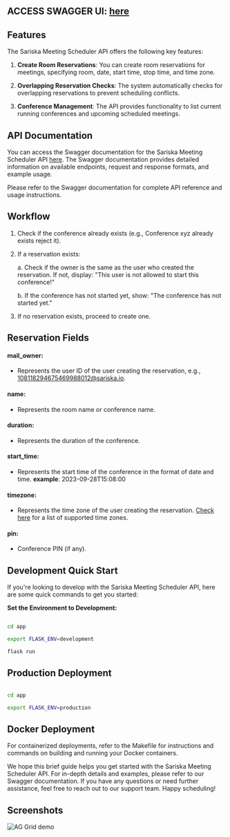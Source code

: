 
## ACCESS SWAGGER UI: [here](https://scheduler.dev.sariska.io/)

## Features

The Sariska Meeting Scheduler API offers the following key features:

1. **Create Room Reservations**: You can create room reservations for meetings, specifying room, date, start time, stop time, and time zone.

2. **Overlapping Reservation Checks**: The system automatically checks for overlapping reservations to prevent scheduling conflicts.

3. **Conference Management**: The API provides functionality to list current running conferences and upcoming scheduled meetings.

## API Documentation

You can access the Swagger documentation for the Sariska Meeting Scheduler API [here](https://scheduler.dev.sariska.io/). The Swagger documentation provides detailed information on available endpoints, request and response formats, and example usage.

Please refer to the Swagger documentation for complete API reference and usage instructions.


## Workflow

1. Check if the conference already exists (e.g., Conference xyz already exists reject it).

2. If a reservation exists:
   
   a. Check if the owner is the same as the user who created the reservation. If not, display: "This user is not allowed to start this conference!"

   b. If the conference has not started yet, show: "The conference has not started yet."

3. If no reservation exists, proceed to create one.

## Reservation Fields

#### mail_owner:
   - Represents the user ID of the user creating the reservation, e.g., 108118294675469988012@sariska.io.

#### name:
   - Represents the room name or conference name.

#### duration:
   - Represents the duration of the conference.

#### start_time:
   - Represents the start time of the conference in the format of date and time. <b>example</b>: 2023-09-28T15:08:00

#### timezone:
   - Represents the time zone of the user creating the reservation. [Check here](https://gist.github.com/brajendrak00068/09f938a4cd63a064dfb459e10948ceb9) for a list of supported time zones.

#### pin:
   - Conference PIN (if any).


## Development Quick Start

If you're looking to develop with the Sariska Meeting Scheduler API, here are some quick commands to get you started:

**Set the Environment to Development:**
```bash

cd app

export FLASK_ENV=development

flask run

```
## Production Deployment

```bash 

cd app

export FLASK_ENV=production

```

## Docker Deployment

For containerized deployments, refer to the Makefile for instructions and commands on building and running your Docker containers.

We hope this brief guide helps you get started with the Sariska Meeting Scheduler API. For in-depth details and examples, please refer to our Swagger documentation. If you have any questions or need further assistance, feel free to reach out to our support team. Happy scheduling!

## Screenshots


![AG Grid demo](https://s3.ap-south-1.amazonaws.com/sariska.io/Screenshot+2023-10-31+at+8.20.51+PM.png)

